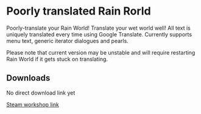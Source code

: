 # Poorly translated Rain Rorld

Poorly-translate your Rain World! Translate your wet world well!
All text is uniquely translated every time using Google Translate.
Currently supports menu text, generic iterator dialogues and pearls.

Please note that current version may be unstable and will require restarting Rain World if it gets stuck on translating.

## Downloads

No direct download link yet

[Steam workshop link](https://steamcommunity.com/sharedfiles/filedetails/?id=2957668973)